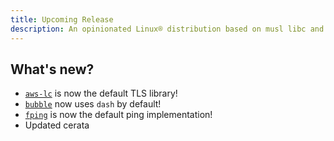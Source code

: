 ```yaml
---
title: Upcoming Release
description: An opinionated Linux® distribution based on musl libc and toybox
---
```


## What's new?
- [`aws-lc`](https://github.com/aws/aws-lc) is now the default TLS library!
- [`bubble`](https://github.com/glaucuslinux/bubble) now uses `dash` by default!
- [`fping`](https://fping.org/) is now the default ping implementation!
- Updated cerata

